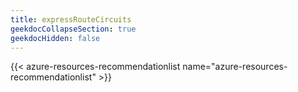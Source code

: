 ```yaml
---
title: expressRouteCircuits
geekdocCollapseSection: true
geekdocHidden: false
---
```


{{< azure-resources-recommendationlist name="azure-resources-recommendationlist" >}}

